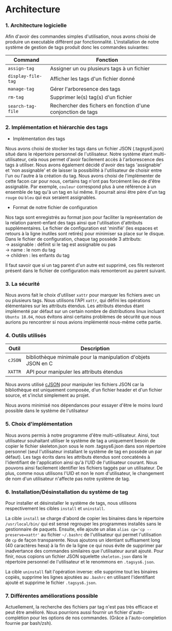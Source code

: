 # Architecture
### 1. Architecture logicielle

Afin d'avoir des commandes simples d'utilisation, nous avons choisi de produire
un executable différent par fonctionnalité. L'installation de notre système de 
gestion de tags produit donc les commandes suivantes:

| Command | Fonction |
| ------ | ------ |
| `assign-tag` | Assigner un ou plusieurs tags à un fichier |
| `display-file-tag` | Afficher les tags d'un fichier donné |
| `manage-tag` | Gérer l'arboresence des tags |
| `rm-tag` | Supprimer le(s) tag(s) d'un fichier |
| `search-tag-file` | Rechercher des fichers en fonction d'une conjonction de tags |

### 2. Implémentation et hiérarchie des tags

* Implémentation des tags  
  
Nous avons choisi de stocker les tags dans un fichier JSON (.tagsys6.json) situé dans le 
répertoire personnel de l'utilisateur. Notre système étant multi-utilisateur,
cela nous permet d'avoir facilement accès à l'arborescence des tags à utiliser.
Nous avons également décidé d'avoir des tags 'assignable' et 'non assignable'
et de laisser la possibilité à l'utilisateur de choisir entre l'un ou l'autre
à la création du tag.
Nous avons choisi de l'implémenter de cette facon car pour nous, certains tag 
n'ont pas forcément lieu de d'être assignable.
Par exemple, `couleur` correspond plus à une référence à un ensemble de tag 
qu'à un tag en lui même. Il pourrait ainsi être père d'un tag `rouge` ou `bleu` 
qui eux seraient assignables.

* Format de notre fichier de configuration

Nos tags sont enregistrés au format json pour faciliter la représentation de 
la relation parent-enfant des tags ainsi que l'utilisation d'attributs supplémentaires. 
Le fichier de configuration est 'minifié' (les espaces et retours à la ligne inutiles 
sont retirés) pour minimiser sa place sur le disque.
Dans le fichier de configuration, chaque tag possède 3 attributs:   
-> assignable : définit si le tag est assignable ou pas  
-> name : le nom du tag  
-> children : les enfants du tag  
  
Il faut savoir que si un tag parent d'un autre est supprimé, ces fils resteront 
présent dans le fichier de configuration mais remonteront au parent suivant.

### 3. La sécurité

Nous avons fait le choix d'utiliser `xattr` pour marquer les fichiers avec un 
ou plusieurs tags.
Nous utilisons l'API `xattr`, qui défini les opérations élémentaires sur 
les attributs étendus. Les attributs étendus étant implémenté par défaut sur 
un certain nombre de distributions linux incluant `Ubuntu 18.04`, nous évitons 
ainsi certains problèmes de sécurité que nous aurions pu rencontrer si nous 
avions implémenté nous-même cette partie.

### 4. Outils utilisés

| Outil | Description |
| ------ | ------ |
| `cJSON` | bibliothèque minimale pour la manipulation d'objets JSON en C |
| `XATTR` | API pour manipuler les attributs étendus |

Nous avons utilisé [cJSON](https://github.com/DaveGamble/cJSON) pour manipuler
les fichiers JSON car la bibliothèque est uniquement composée, d'un fichier 
header et d'un fichier source, et s'inclut simplement au projet.

Nous avons minimisé nos dépendances pour essayer d'être le moins lourd 
possible dans le système de l'utilsateur

### 5. Choix d'implémentation

Nous avons permis à notre programme d'être multi-utilisateur. Ainsi, 
tout utilisateur souhaitant utiliser le système de tag a uniquement besoin
de copier le fichier skeleton.json sous le nom .tagsys6.json dans son répertoire
personnel (seul l'utilisateur installant le système de tag en possède un par 
défaut). 
Les tags écrits dans les attributs étendus sont concaténés à 
l'identifiant de l'application ainsi qu'à l'UID de l'utilisateur courant. 
Nous pouvons ainsi facilement identifier les fichiers taggés par un utilisateur.
De plus, comme nous utilisons l'UID et non le nom d'utilisateur, le changement
de nom d'un utilisateur n'affecte pas notre système de tag.

### 6. Installation/Désinstallation du système de tag

Pour installer et désinstaller le système de tags, nous utilisons respectivement
les cibles `install` et `uninstall`. 

La cible `install` se charge d'abord de copier les binaires dans le répertoire 
`/usr/local/bin/` qui est sensé regrouper les programmes installés sans le 
gestionnaire de paquets. Ensuite, elle ajoute un alias `alias cp='cp --preserve=xattr'`
au fichier `~/.bashrc` de l'utilisateur qui permet l'utilisation de `cp` de 
façon transparente. Nous ajoutons un identiant suffisament long (40 caractères hexa) 
à la fin de la ligne ce qui nous évite de supprimer par inadvertance des commandes
similaires que l'utilisateur aurait ajouté. Pour finir, nous copions un fichier
JSON squelette `skeleton.json` dans le répertoire personnel de l'utilisateur et
le renommons en `.tagsys6.json`.

La cible `uninstall` fait l'opération inverse: elle supprime tout les binaires
copiés, supprime les lignes ajoutées au `.bashrc` en utilisant l'identifiant ajouté
et supprime le fichier `.tagsys6.json`.

### 7. Différentes améliorations possible

Actuellement, la recherche des fichiers par tag n'est pas très efficace
et peut être amélioré. 
Nous pourrions aussi fournir un fichier d'auto-complétion pour les options
de nos commandes. (Grâce à l'auto-completion fournie par bash/zsh).
